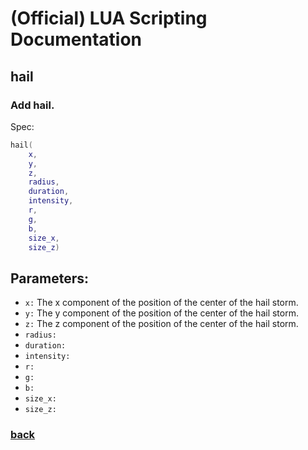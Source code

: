 
# (Official) LUA Scripting Documentation

## hail

### Add hail.

Spec:
```lua
hail(
	x,
	y,
	z,
	radius,
	duration,
	intensity,
	r,
	g,
	b,
	size_x,
	size_z)
```
## Parameters:
- `x:` The x component of the position of the center of the hail storm.
- `y:` The y component of the position of the center of the hail storm.
- `z:` The z component of the position of the center of the hail storm.
- `radius:` 
- `duration:` 
- `intensity:` 
- `r:` 
- `g:` 
- `b:` 
- `size_x:` 
- `size_z:` 
### [back](../weather)
